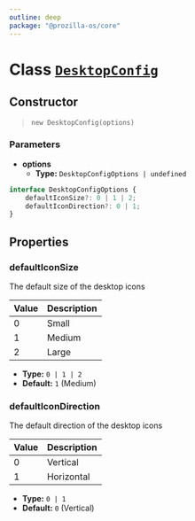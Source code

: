 ```yaml
---
outline: deep
package: "@prozilla-os/core"
---
```


# Class [`DesktopConfig`](https://github.com/prozilla-os/ProzillaOS/blob/main/packages/core/src/features/system/configs/desktopConfig.ts)

## Constructor

> `new DesktopConfig(options)`

### Parameters

- **options**
  - **Type:** `DesktopConfigOptions | undefined`

```ts
interface DesktopConfigOptions {
	defaultIconSize?: 0 | 1 | 2;
	defaultIconDirection?: 0 | 1;
}
```

## Properties

### defaultIconSize

The default size of the desktop icons

| Value | Description |
| --- | --- |
| 0 | Small |
| 1 | Medium |
| 2 | Large |

- **Type:** `0 | 1 | 2`
- **Default:** `1` (Medium)

### defaultIconDirection

The default direction of the desktop icons

| Value | Description |
| --- | --- |
| 0 | Vertical |
| 1 | Horizontal |

- **Type:** `0 | 1`
- **Default:** `0` (Vertical)
